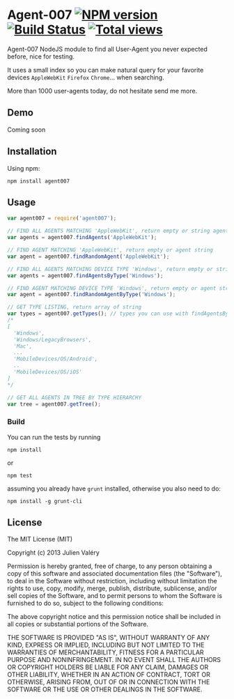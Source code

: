 Agent-007 [![NPM version](https://badge.fury.io/js/agent007.png)](http://badge.fury.io/js/agent007) [![Build Status](https://travis-ci.org/darul75/agent007.png?branch=master)](https://travis-ci.org/darul75/agent007) [![Total views](https://sourcegraph.com/api/repos/github.com/darul75/agent007/counters/views.png)](https://sourcegraph.com/github.com/darul75/agent007)
=====================

Agent-007 NodeJS module to find all User-Agent you never expected before, nice for testing.

It uses a small index so you can make natural query for your favorite devices `AppleWebKit` `Firefox` `Chrome`... when searching.

More than 1000 user-agents today, do not hesitate send me more.

Demo
------------
Coming soon

Installation
------------

Using npm:

```
npm install agent007
```

Usage
-------------

```javascript
var agent007 = require('agent007');

// FIND ALL AGENTS MATCHING 'AppleWebKit', return empty or string agents array
var agents = agent007.findAgents('AppleWebKit');

// FIND AGENT MATCHING 'AppleWebKit', return empty or agent string
var agent = agent007.findRandomAgent('AppleWebKit');

// FIND ALL AGENTS MATCHING DEVICE TYPE 'Windows', return empty or string agents array
var agents = agent007.findAgentsByType('Windows');

// FIND AGENT MATCHING DEVICE TYPE 'Windows', return empty or agent string
var agent = agent007.findRandomAgentByType('Windows');

// GET TYPE LISTING, return array of string
var types = agent007.getTypes(); // types you can use with findAgentsByType() or findRandomAgentByType() methods
/*
[
  'Windows',
  'Windows/LegacyBrowsers',
  'Mac',
  ...
  'MobileDevices/OS/Android',
  ..
  'MobileDevices/OS/iOS'
]
*/

// GET ALL AGENTS IN TREE BY TYPE HIERARCHY
var tree = agent007.getTree(); 

```    
    
### Build

You can run the tests by running

```
npm install
```
or
```
npm test
```

assuming you already have `grunt` installed, otherwise you also need to do:

```
npm install -g grunt-cli
```

## License

The MIT License (MIT)

Copyright (c) 2013 Julien Valéry

Permission is hereby granted, free of charge, to any person obtaining a copy
of this software and associated documentation files (the "Software"), to deal
in the Software without restriction, including without limitation the rights
to use, copy, modify, merge, publish, distribute, sublicense, and/or sell
copies of the Software, and to permit persons to whom the Software is
furnished to do so, subject to the following conditions:

The above copyright notice and this permission notice shall be included in
all copies or substantial portions of the Software.

THE SOFTWARE IS PROVIDED "AS IS", WITHOUT WARRANTY OF ANY KIND, EXPRESS OR
IMPLIED, INCLUDING BUT NOT LIMITED TO THE WARRANTIES OF MERCHANTABILITY,
FITNESS FOR A PARTICULAR PURPOSE AND NONINFRINGEMENT. IN NO EVENT SHALL THE
AUTHORS OR COPYRIGHT HOLDERS BE LIABLE FOR ANY CLAIM, DAMAGES OR OTHER
LIABILITY, WHETHER IN AN ACTION OF CONTRACT, TORT OR OTHERWISE, ARISING FROM,
OUT OF OR IN CONNECTION WITH THE SOFTWARE OR THE USE OR OTHER DEALINGS IN
THE SOFTWARE.




